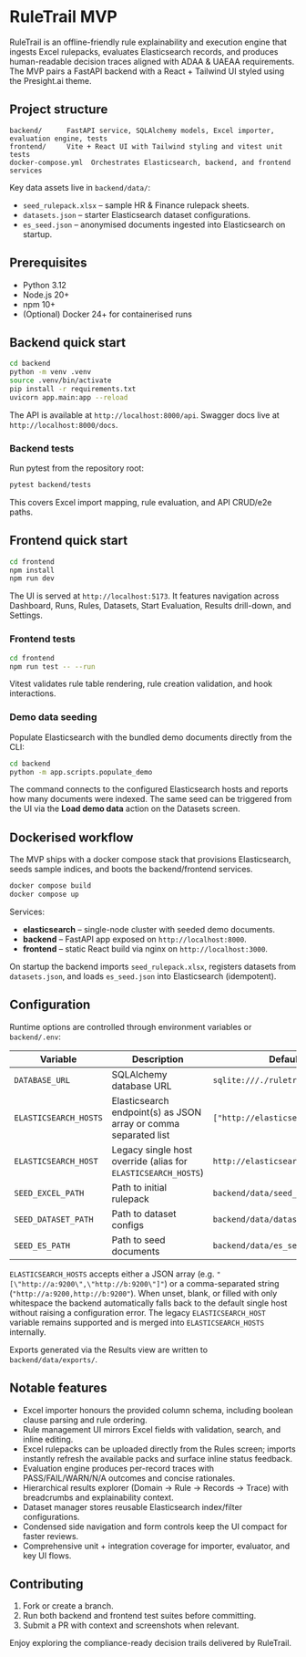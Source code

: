 # RuleTrail MVP

RuleTrail is an offline-friendly rule explainability and execution engine that ingests Excel rulepacks, evaluates Elasticsearch
records, and produces human-readable decision traces aligned with ADAA & UAEAA requirements. The MVP pairs a FastAPI backend with a
React + Tailwind UI styled using the Presight.ai theme.

## Project structure

```
backend/      FastAPI service, SQLAlchemy models, Excel importer, evaluation engine, tests
frontend/     Vite + React UI with Tailwind styling and vitest unit tests
docker-compose.yml  Orchestrates Elasticsearch, backend, and frontend services
```

Key data assets live in `backend/data/`:

- `seed_rulepack.xlsx` – sample HR & Finance rulepack sheets.
- `datasets.json` – starter Elasticsearch dataset configurations.
- `es_seed.json` – anonymised documents ingested into Elasticsearch on startup.

## Prerequisites

- Python 3.12
- Node.js 20+
- npm 10+
- (Optional) Docker 24+ for containerised runs

## Backend quick start

```bash
cd backend
python -m venv .venv
source .venv/bin/activate
pip install -r requirements.txt
uvicorn app.main:app --reload
```

The API is available at `http://localhost:8000/api`. Swagger docs live at `http://localhost:8000/docs`.

### Backend tests

Run pytest from the repository root:

```bash
pytest backend/tests
```

This covers Excel import mapping, rule evaluation, and API CRUD/e2e paths.

## Frontend quick start

```bash
cd frontend
npm install
npm run dev
```

The UI is served at `http://localhost:5173`. It features navigation across Dashboard, Runs, Rules, Datasets, Start Evaluation,
Results drill-down, and Settings.

### Frontend tests

```bash
cd frontend
npm run test -- --run
```

Vitest validates rule table rendering, rule creation validation, and hook interactions.

### Demo data seeding

Populate Elasticsearch with the bundled demo documents directly from the CLI:

```bash
cd backend
python -m app.scripts.populate_demo
```

The command connects to the configured Elasticsearch hosts and reports how many documents were indexed. The same seed can be
triggered from the UI via the **Load demo data** action on the Datasets screen.

## Dockerised workflow

The MVP ships with a docker compose stack that provisions Elasticsearch, seeds sample indices, and boots the backend/frontend
services.

```bash
docker compose build
docker compose up
```

Services:

- **elasticsearch** – single-node cluster with seeded demo documents.
- **backend** – FastAPI app exposed on `http://localhost:8000`.
- **frontend** – static React build via nginx on `http://localhost:3000`.

On startup the backend imports `seed_rulepack.xlsx`, registers datasets from `datasets.json`, and loads `es_seed.json` into
Elasticsearch (idempotent).

## Configuration

Runtime options are controlled through environment variables or `backend/.env`:

| Variable | Description | Default |
|----------|-------------|---------|
| `DATABASE_URL` | SQLAlchemy database URL | `sqlite:///./ruletrail.db` |
| `ELASTICSEARCH_HOSTS` | Elasticsearch endpoint(s) as JSON array or comma separated list | `["http://elasticsearch:9200"]` |
| `ELASTICSEARCH_HOST` | Legacy single host override (alias for `ELASTICSEARCH_HOSTS`) | `http://elasticsearch:9200` |
| `SEED_EXCEL_PATH` | Path to initial rulepack | `backend/data/seed_rulepack.xlsx` |
| `SEED_DATASET_PATH` | Path to dataset configs | `backend/data/datasets.json` |
| `SEED_ES_PATH` | Path to seed documents | `backend/data/es_seed.json` |

`ELASTICSEARCH_HOSTS` accepts either a JSON array (e.g. `"[\"http://a:9200\",\"http://b:9200\"]"`) or a comma-separated
string (`"http://a:9200,http://b:9200"`). When unset, blank, or filled with only whitespace the backend automatically falls back
to the default single host without raising a configuration error. The legacy `ELASTICSEARCH_HOST` variable remains supported and
is merged into `ELASTICSEARCH_HOSTS` internally.

Exports generated via the Results view are written to `backend/data/exports/`.

## Notable features

- Excel importer honours the provided column schema, including boolean clause parsing and rule ordering.
- Rule management UI mirrors Excel fields with validation, search, and inline editing.
- Excel rulepacks can be uploaded directly from the Rules screen; imports instantly refresh the available packs and surface
  inline status feedback.
- Evaluation engine produces per-record traces with PASS/FAIL/WARN/N/A outcomes and concise rationales.
- Hierarchical results explorer (Domain → Rule → Records → Trace) with breadcrumbs and explainability context.
- Dataset manager stores reusable Elasticsearch index/filter configurations.
- Condensed side navigation and form controls keep the UI compact for faster reviews.
- Comprehensive unit + integration coverage for importer, evaluator, and key UI flows.

## Contributing

1. Fork or create a branch.
2. Run both backend and frontend test suites before committing.
3. Submit a PR with context and screenshots when relevant.

Enjoy exploring the compliance-ready decision trails delivered by RuleTrail.
